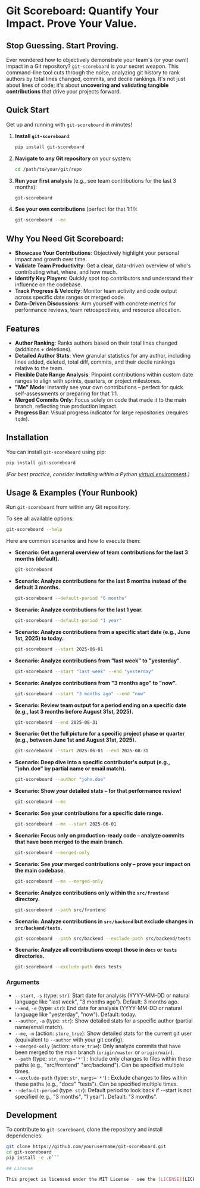 # Git Scoreboard: Quantify Your Impact. Prove Your Value.

## Stop Guessing. Start Proving.

Ever wondered how to objectively demonstrate your team's (or your own!) impact in a Git repository? `git-scoreboard` is your secret weapon. This command-line tool cuts through the noise, analyzing git history to rank authors by total lines changed, commits, and decile rankings. It's not just about lines of code; it's about **uncovering and validating tangible contributions** that drive your projects forward.

## Quick Start

Get up and running with `git-scoreboard` in minutes!

1.  **Install `git-scoreboard`**:
    ```bash
    pip install git-scoreboard
    ```

2.  **Navigate to any Git repository** on your system:
    ```bash
    cd /path/to/your/git/repo
    ```

3.  **Run your first analysis** (e.g., see team contributions for the last 3 months):
    ```bash
    git-scoreboard
    ```

4.  **See your own contributions** (perfect for that 1:1!):
    ```bash
    git-scoreboard --me
    ```

## Why You Need Git Scoreboard:

*   **Showcase Your Contributions**: Objectively highlight your personal impact and growth over time.
*   **Validate Team Productivity**: Get a clear, data-driven overview of who's contributing what, where, and how much.
*   **Identify Key Players**: Quickly spot top contributors and understand their influence on the codebase.
*   **Track Progress & Velocity**: Monitor team activity and code output across specific date ranges or merged code.
*   **Data-Driven Discussions**: Arm yourself with concrete metrics for performance reviews, team retrospectives, and resource allocation.

## Features

-   **Author Ranking**: Ranks authors based on their total lines changed (additions + deletions).
-   **Detailed Author Stats**: View granular statistics for any author, including lines added, deleted, total diff, commits, and their decile rankings relative to the team.
-   **Flexible Date Range Analysis**: Pinpoint contributions within custom date ranges to align with sprints, quarters, or project milestones.
-   **"Me" Mode**: Instantly see your own contributions – perfect for quick self-assessments or preparing for that 1:1. 
-   **Merged Commits Only**: Focus solely on code that made it to the main branch, reflecting true production impact.
-   **Progress Bar**: Visual progress indicator for large repositories (requires `tqdm`).

## Installation

You can install `git-scoreboard` using pip:

```bash
pip install git-scoreboard
```
*(For best practice, consider installing within a Python [virtual environment](https://docs.python.org/3/library/venv.html).)*

## Usage & Examples (Your Runbook)

Run `git-scoreboard` from within any Git repository.

To see all available options:
```bash
git-scoreboard --help
```

Here are common scenarios and how to execute them:

-   **Scenario: Get a general overview of team contributions for the last 3 months (default).**
    ```bash
    git-scoreboard
    ```

-   **Scenario: Analyze contributions for the last 6 months instead of the default 3 months.**
    ```bash
    git-scoreboard --default-period "6 months"
    ```

-   **Scenario: Analyze contributions for the last 1 year.**
    ```bash
    git-scoreboard --default-period "1 year"
    ```

-   **Scenario: Analyze contributions from a specific start date (e.g., June 1st, 2025) to today.**
    ```bash
    git-scoreboard --start 2025-06-01
    ```

-   **Scenario: Analyze contributions from "last week" to "yesterday".**
    ```bash
    git-scoreboard --start "last week" --end "yesterday"
    ```

-   **Scenario: Analyze contributions from "3 months ago" to "now".**
    ```bash
    git-scoreboard --start "3 months ago" --end "now"
    ```

-   **Scenario: Review team output for a period ending on a specific date (e.g., last 3 months before August 31st, 2025).**
    ```bash
    git-scoreboard --end 2025-08-31
    ```

-   **Scenario: Get the full picture for a specific project phase or quarter (e.g., between June 1st and August 31st, 2025).**
    ```bash
    git-scoreboard --start 2025-06-01 --end 2025-08-31
    ```

-   **Scenario: Deep dive into a specific contributor's output (e.g., "john.doe" by partial name or email match).**
    ```bash
    git-scoreboard --author "john.doe"
    ```

-   **Scenario: Show *your* detailed stats – for that performance review!**
    ```bash
    git-scoreboard --me
    ```

-   **Scenario: See your contributions for a specific date range.**
    ```bash
    git-scoreboard --me --start 2025-06-01
    ```

-   **Scenario: Focus only on production-ready code – analyze commits that have been merged to the main branch.**
    ```bash
    git-scoreboard --merged-only
    ```

-   **Scenario: See *your* merged contributions only – prove your impact on the main codebase.**
    ```bash
    git-scoreboard --me --merged-only
    ```

-   **Scenario: Analyze contributions only within the `src/frontend` directory.**
    ```bash
    git-scoreboard --path src/frontend
    ```

-   **Scenario: Analyze contributions in `src/backend` but exclude changes in `src/backend/tests`.**
    ```bash
    git-scoreboard --path src/backend --exclude-path src/backend/tests
    ```

-   **Scenario: Analyze all contributions except those in `docs` or `tests` directories.**
    ```bash
    git-scoreboard --exclude-path docs tests
    ```

### Arguments

-   `--start`, `-s` (type: `str`): Start date for analysis (YYYY-MM-DD or natural language like "last week", "3 months ago"). Default: 3 months ago.
-   `--end`, `-e` (type: `str`): End date for analysis (YYYY-MM-DD or natural language like "yesterday", "now"). Default: today.
-   `--author`, `-a` (type: `str`): Show detailed stats for a specific author (partial name/email match).
-   `--me`, `-m` (action: `store_true`): Show detailed stats for the current git user (equivalent to `--author` with your git config).
-   `--merged-only` (action: `store_true`): Only analyze commits that have been merged to the main branch (`origin/master` or `origin/main`).
-   `--path` (type: `str`, `nargs='*'`) : Include only changes to files within these paths (e.g., "src/frontend" "src/backend"). Can be specified multiple times.
-   `--exclude-path` (type: `str`, `nargs='*'`) : Exclude changes to files within these paths (e.g., "docs" "tests"). Can be specified multiple times.
-   `--default-period` (type: `str`): Default period to look back if --start is not specified (e.g., "3 months", "1 year"). Default: "3 months".

## Development

To contribute to `git-scoreboard`, clone the repository and install dependencies:

```bash
git clone https://github.com/yourusername/git-scoreboard.git
cd git-scoreboard
pip install -e .n```

## License

This project is licensed under the MIT License - see the [LICENSE](LICENSE) file for details.
